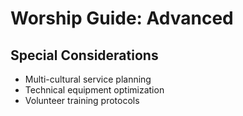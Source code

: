 # Worship Guide: Advanced  
  
## Special Considerations  
- Multi-cultural service planning  
- Technical equipment optimization  
- Volunteer training protocols